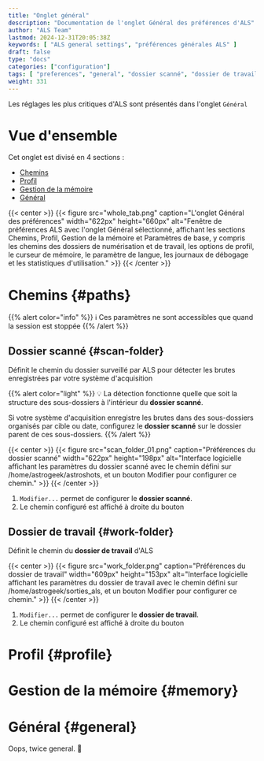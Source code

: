 ```yaml
---
title: "Onglet général"
description: "Documentation de l'onglet Général des préférences d'ALS"
author: "ALS Team"
lastmod: 2024-12-31T20:05:38Z
keywords: [ "ALS general settings", "préférences générales ALS" ]
draft: false
type: "docs"
categories: ["configuration"]
tags: [ "preferences", "general", "dossier scanné", "dossier de travail" ]
weight: 331
---
```


Les réglages les plus critiques d'ALS sont présentés dans l'onglet `Général`

<div class="row">
<div class="col-md-4">

# Vue d'ensemble

Cet onglet est divisé en 4 sections :

- [Chemins](#paths)
- [Profil](#profile)
- [Gestion de la mémoire](#memory)
- [Général](#general)

</div>
<div class="col-md-8 d-flex align-items-center justify-content-center">
{{< center >}}
{{< figure src="whole_tab.png"
caption="L'onglet Général des préférences"
width="622px"
height="660px"
alt="Fenêtre de préférences ALS avec l'onglet Général sélectionné, affichant les sections Chemins, Profil, Gestion de la mémoire et Paramètres de base, y compris les chemins des dossiers de numérisation et de travail, les options de profil, le curseur de mémoire, le paramètre de langue, les journaux de débogage et les statistiques d'utilisation." >}}
{{< /center >}}

</div>
</div>

# Chemins {#paths}

{{% alert color="info" %}}
ℹ️ Ces paramètres ne sont accessibles que quand la session est stoppée
{{% /alert %}}

## Dossier scanné {#scan-folder}

Définit le chemin du dossier surveillé par ALS pour détecter les brutes enregistrées par votre système d'acquisition 

{{% alert color="light" %}}
💡 La détection fonctionne quelle que soit la structure des sous-dossiers à l'intérieur du **dossier scanné**.


Si votre système d'acquisition enregistre les brutes dans des sous-dossiers organisés par cible ou date, configurez
le **dossier scanné** sur le dossier parent de ces sous-dossiers.
{{% /alert %}}

{{< center >}}
{{< figure src="scan_folder_01.png"
caption="Préférences du dossier scanné"
width="622px"
height="198px"
alt="Interface logicielle affichant les paramètres du dossier scanné avec le chemin défini sur /home/astrogeek/astroshots, et un bouton Modifier pour configurer ce chemin." >}}
{{< /center >}}

1. `Modifier...` permet de configurer le **dossier scanné**.
2. Le chemin configuré est affiché à droite du bouton

## Dossier de travail {#work-folder}

Définit le chemin du **dossier de travail** d'ALS

{{< center >}}
{{< figure src="work_folder.png"
caption="Préférences du dossier de travail"
width="609px"
height="153px"
alt="Interface logicielle affichant les paramètres du dossier de travail avec le chemin défini sur /home/astrogeek/sorties_als, et un bouton Modifier pour configurer ce chemin." >}}
{{< /center >}}

1. `Modifier...` permet de configurer le **dossier de travail**.
2. Le chemin configuré est affiché à droite du bouton

# Profil {#profile}

# Gestion de la mémoire {#memory}

# Général {#general}

Oops, twice general. 🫡